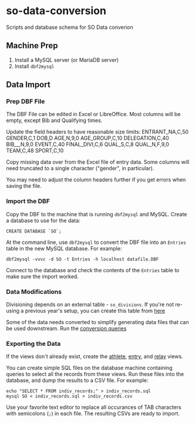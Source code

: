 # so-data-conversion
Scripts and database schema for SO Data converion

## Machine Prep
1. Install a MySQL server (or MariaDB server)
2. Install `dbf2mysql`

## Data Import
### Prep DBF File
The DBF File can be edited in Excel or LibreOffice. Most columns will be empty, except Bib and Qualifying times.

Update the field headers to have reasonable size limits:
ENTRANT_NA,C,50	GENDER,C,1	DOB,D	AGE,N,9,0	AGE_GROUP,C,10	DELEGATION,C,40	BIB__,N,9,0	EVENT,C,40	FINAL_DIVI,C,6	QUAL_S,C,8	QUAL_N,F,9,0	TEAM,C,48	SPORT,C,10

Copy missing data over from the Excel file of entry data. Some columns will need truncated to a single character ("gender", in particular).

You may need to adjust the column headers further if you get errors when saving the file.

### Import the DBF
Copy the DBF to the machine that is running `dbf2mysql` and MySQL. Create a database to use for the data:
```
CREATE DATABASE `SO`;
```

At the command line, use `dbf2mysql` to convert the DBF file into an `Entries` table in the new MySQL database. For example:
```
dbf2mysql -vvvc -d SO -t Entries -h localhost datafile.DBF
```

Connect to the database and check the contents of the `Entries` table to make sure the import worked.

### Data Modifications
Divisioning depends on an external table - `so_divisions`. If you're not re-using a previous year's setup, you can create this table from [here](schema/so_divisions.sql)

Some of the data needs converted to simplify generating data files that can be used downstream. Run the [conversion queries](schema/conversion-queries.sql)

### Exporting the Data
If the views don't already exist, create the [athlete](views/2021/indiv_records.sql), [entry](views/2021/entry_records.sql), and [relay](views/2021/relay_records.sql) views.

You can create simple SQL files on the database machine containing queries to select all the records from these views. Run these files into the database, and dump the results to a CSV file. For example:
```
echo "SELECT * FROM indiv_records;" > indiv_records.sql
mysql SO < indiv_records.sql > indiv_records.csv
```

Use your favorite text editor to replace all occurances of TAB characters with semicolons (`;`) in each file. The resulting CSVs are ready to import.
